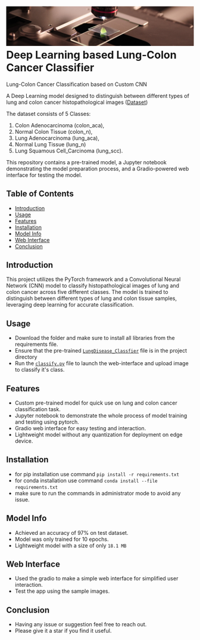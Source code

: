 # ![Lung-Colon Cancer Classifier Logo](https://github.com/Ghost-141/Lung_Colon_Cancer_Classification_with_CNN/blob/4da74f5ff48f53ea66caa5df22ef501ccaeb8120/cover%20image.jpeg) Deep Learning based Lung-Colon Cancer Classifier

Lung-Colon Cancer Classification based on Custom CNN 

A Deep Learning model designed to distinguish between different types of lung and colon cancer histopathological images  ([Dataset](https://www.kaggle.com/datasets/andrewmvd/lung-and-colon-cancer-histopathological-images)) 

The dataset consists of 5 Classes:
1. Colon Adenocarcinoma (colon_aca), 
2. Normal Colon Tissue (colon_n),
3. Lung Adenocarcinoma (lung_aca),
4. Normal Lung Tissue (lung_n)
5. Lung Squamous Cell_Carcinoma (lung_scc).

This repository contains a pre-trained model, a Jupyter notebook demonstrating the model preparation process, and a Gradio-powered web interface for testing the model.

## Table of Contents
- [Introduction](#introduction)
- [Usage](#usage)
- [Features](#features)
- [Installation](#installation)
- [Model Info](#model-training)
- [Web Interface](#web-interface)
- [Conclusion](#conclusion)

## Introduction
This project utilizes the PyTorch framework and a Convolutional Neural Network (CNN) model to classify histopathological images of lung and colon cancer across five different classes. The model is trained to distinguish between different types of lung and colon tissue samples, leveraging deep learning for accurate classification.

## Usage
- Download the folder and make sure to install all libraries from the requirements file.
- Ensure that the pre-trained [`LungDisease_Classfier`](LungDisease_Classifier.pth) file is in the project directory
- Run the [`classify.py`](classify.py) file to launch the web-interface and upload image to classify it's class.
   
## Features
- Custom pre-trained model for quick use on  lung and colon cancer classification task.
- Jupyter notebook to demonstrate the whole process of model training and testing using pytorch.
- Gradio web interface for easy testing and interaction.
- Lightweight model without any quantization for deployment on edge device.   

## Installation
- for pip installation use command `pip install -r requirements.txt`
- for conda installation use command `conda install --file requirements.txt`
- make sure to run the commands in administrator mode to avoid any issue.
## Model Info
- Achieved an accuracy of 97% on test dataset.
- Model was only trained for 10 epochs.
- Lightweight model with a size of only `18.1 MB` 

## Web Interface
- Used the gradio to make a simple web interface for simplified user interaction.
- Test the app using the sample images.

## Conclusion
- Having any issue or suggestion feel free to reach out.
- Please give it a star if you find it useful.



